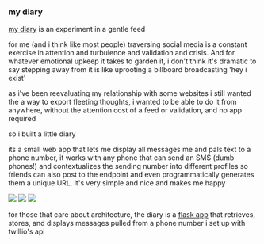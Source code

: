 
### my diary

[my diary](https://diary.joshvredevoogd.com/) is an experiment in a gentle feed

for me (and i think like most people) traversing social media is a constant exercise in attention and turbulence and validation and crisis. And for whatever emotional upkeep it takes to garden it, i don't think it's dramatic to say stepping away from it is like uprooting a billboard broadcasting 'hey i exist'

as i've been reevaluating my relationship with some websites i still wanted the a way to export fleeting thoughts, i wanted to be able to do it from anywhere, without the attention cost of a feed or validation, and no app required

so i built a little diary

its a small web app that lets me display all messages me and pals text to a phone number, it works with any phone that can send an SMS (dumb phones!) and contextualizes the sending number into different profiles so friends can also post to the endpoint and even programmatically generates them a unique URL. it's very simple and nice and makes me happy

![](https://s3-external-1.amazonaws.com/media.twiliocdn.com/AC9f6ee7840461f5d77bd8d75d40441963/47ae3ae9dfc7f5ef84521adbe912565b)
![](https://s3-external-1.amazonaws.com/media.twiliocdn.com/AC9f6ee7840461f5d77bd8d75d40441963/f01b426bd2f79659f194c477f339cb14)
![](https://s3-external-1.amazonaws.com/media.twiliocdn.com/AC9f6ee7840461f5d77bd8d75d40441963/eb5e39303a93f0e4383a172228a05a5a)


for those that care about architecture, the diary is a [flask app](https://flask.palletsprojects.com) that retrieves, stores, and displays messages pulled from a phone number i set up with twillio's api